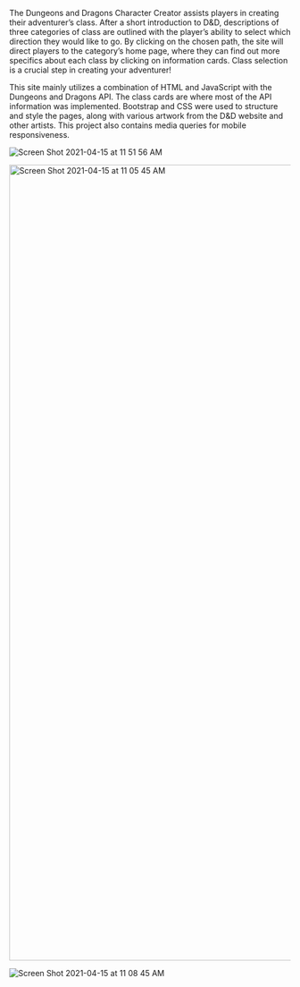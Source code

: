The Dungeons and Dragons Character Creator assists players in creating their adventurer’s class. After a short introduction to D&D, descriptions of three categories of class are outlined with the player’s ability to select which direction they would like to go. By clicking on the chosen path, the site will direct players to the category’s home page, where they can find out more specifics about each class by clicking on information cards. Class selection is a crucial step in creating your adventurer!

This site mainly utilizes a combination of HTML and JavaScript with the Dungeons and Dragons API. The class cards are where most of the API information was implemented. Bootstrap and CSS were used to structure and style the pages, along with various artwork from the D&D website and other artists. This project also contains media queries for mobile responsiveness.

![Screen Shot 2021-04-15 at 11 51 56 AM](https://user-images.githubusercontent.com/71455657/114899370-e713c600-9de0-11eb-843e-7899e4949d22.png)

<img width="1423" alt="Screen Shot 2021-04-15 at 11 05 45 AM" src="https://user-images.githubusercontent.com/71455657/114896404-4f14dd00-9dde-11eb-9633-0576b588c207.png">

![Screen Shot 2021-04-15 at 11 08 45 AM](https://user-images.githubusercontent.com/71455657/114896424-5340fa80-9dde-11eb-8926-80a7f21f89cd.png)
